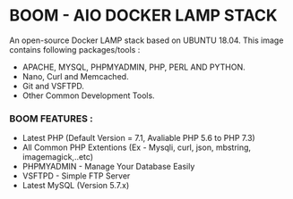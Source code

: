 # BOOM - AIO DOCKER LAMP STACK

An open-source Docker LAMP stack based on UBUNTU 18.04.
This image contains following packages/tools :

- APACHE, MYSQL, PHPMYADMIN, PHP, PERL AND PYTHON.
- Nano, Curl and Memcached.
- Git and VSFTPD.
- Other Common Development Tools.

### BOOM FEATURES :

- Latest PHP (Default Version = 7.1, Avaliable PHP 5.6 to PHP 7.3)
- All Common PHP Extentions (Ex - Mysqli, curl, json, mbstring, imagemagick,..etc)
- PHPMYADMIN - Manage Your Database Easily
- VSFTPD - Simple FTP Server
- Latest MySQL (Version 5.7.x)

